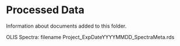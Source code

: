 # Processed Data

Information about documents added to this folder.

OLIS Spectra:
filename Project_ExpDateYYYYMMDD_SpectraMeta.rds